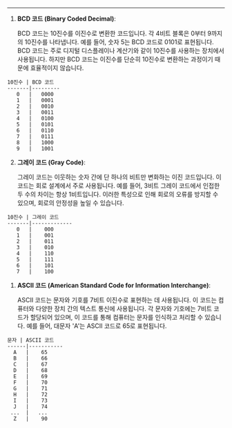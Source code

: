 
---
1. **BCD 코드 (Binary Coded Decimal)**:
   
   BCD 코드는 10진수를 이진수로 변환한 코드입니다. 각 4비트 블록은 0부터 9까지의 10진수를 나타냅니다. 예를 들어, 숫자 5는 BCD 코드로 0101로 표현됩니다. BCD 코드는 주로 디지털 디스플레이나 계산기와 같이 10진수를 사용하는 장치에서 사용됩니다. 하지만 BCD 코드는 이진수를 단순히 10진수로 변환하는 과정이기 때문에 효율적이지 않습니다.
```
10진수 | BCD 코드
-------|---------
   0   |   0000   
   1   |   0001   
   2   |   0010   
   3   |   0011   
   4   |   0100   
   5   |   0101   
   6   |   0110   
   7   |   0111   
   8   |   1000   
   9   |   1001  
```
2. **그레이 코드 (Gray Code)**:
   
   그레이 코드는 이웃하는 숫자 간에 단 하나의 비트만 변화하는 이진 코드입니다. 이 코드는 회로 설계에서 주로 사용됩니다. 예를 들어, 3비트 그레이 코드에서 인접한 두 수의 차이는 항상 1비트입니다. 이러한 특성으로 인해 회로의 오류를 방지할 수 있으며, 회로의 안정성을 높일 수 있습니다.
```
10진수 | 그레이 코드
-------|-------------
   0   |    000      
   1   |    001      
   2   |    011      
   3   |    010      
   4   |    110      
   5   |    111      
   6   |    101      
   7   |    100      
```
1. **ASCII 코드 (American Standard Code for Information Interchange)**:
   
   ASCII 코드는 문자와 기호를 7비트 이진수로 표현하는 데 사용됩니다. 이 코드는 컴퓨터와 다양한 장치 간의 텍스트 통신에 사용됩니다. 각 문자와 기호에는 7비트 코드가 할당되어 있으며, 이 코드를 통해 컴퓨터는 문자를 인식하고 처리할 수 있습니다. 예를 들어, 대문자 'A'는 ASCII 코드로 65로 표현됩니다.
```
문자 | ASCII 코드
------|-----------
  A   |    65    
  B   |    66    
  C   |    67    
  D   |    68    
  E   |    69    
  F   |    70    
  G   |    71    
  H   |    72    
  I   |    73    
  J   |    74    
 ...  |   ...   
  Z   |    90    
```

